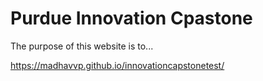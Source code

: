 # Purdue Innovation Cpastone
The purpose of this website is to...

https://madhavvp.github.io/innovationcapstonetest/
